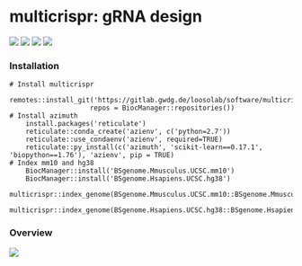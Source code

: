 # multicrispr: gRNA design

[![](https://bioconductor.org/shields/build/devel/bioc/multicrispr.svg)](http://bioconductor.org/checkResults/devel/bioc-LATEST/multicrispr/)
[![](https://bioconductor.org/shields/availability/3.12/multicrispr.svg)](https://bioconductor.org/packages/devel/bioc/html/multicrispr.html#archives) 
[![](https://bioconductor.org/shields/years-in-bioc/multicrispr.svg)](https://bioconductor.org/packages/devel/bioc/html/multicrispr.html#since)
[![](https://img.shields.io/badge/doi-10.26508/lsa.202000757-blue.svg)](https://doi.org/10.26508/lsa.202000757)


### Installation

    # Install multicrispr
        remotes::install_git('https://gitlab.gwdg.de/loosolab/software/multicrispr.git', 
        			    repos = BiocManager::repositories())
    # Install azimuth
        install.packages('reticulate')
        reticulate::conda_create('azienv', c('python=2.7'))
        reticulate::use_condaenv('azienv', required=TRUE)
        reticulate::py_install(c('azimuth', 'scikit-learn==0.17.1', 'biopython==1.76'), 'azienv', pip = TRUE)
    # Index mm10 and hg38
        BiocManager::install('BSgenome.Mmusculus.UCSC.mm10')
        BiocManager::install('BSgenome.Hsapiens.UCSC.hg38')
        multicrispr::index_genome(BSgenome.Mmusculus.UCSC.mm10::BSgenome.Mmusculus.UCSC.mm10)
        multicrispr::index_genome(BSgenome.Hsapiens.UCSC.hg38::BSgenome.Hsapiens.UCSC.hg38)


### Overview
   
![](https://gitlab.gwdg.de/loosolab/software/multicrispr/-/wikis/uploads/cdf31586bcf776a7a40acaaaf5172e10/overview.png)

